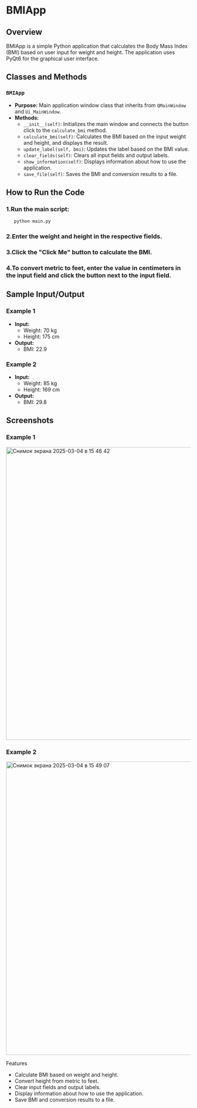 # BMIApp

## Overview
BMIApp is a simple Python application that calculates the Body Mass Index (BMI) based on user input for weight and height. The application uses PyQt6 for the graphical user interface.

## Classes and Methods

### `BMIApp`
- **Purpose:** Main application window class that inherits from `QMainWindow` and `Ui_MainWindow`.
- **Methods:**
  - `__init__(self)`: Initializes the main window and connects the button click to the `calculate_bmi` method.
  - `calculate_bmi(self)`: Calculates the BMI based on the input weight and height, and displays the result.
  - `update_label(self, bmi)`: Updates the label based on the BMI value.
  - `clear_fields(self)`: Clears all input fields and output labels.
  - `show_information(self)`: Displays information about how to use the application.
  - `save_file(self)`: Saves the BMI and conversion results to a file.
    
## How to Run the Code
### 1.Run the main script:
```sh
   python main.py
```
### 2.Enter the weight and height in the respective fields.
### 3.Click the "Click Me" button to calculate the BMI.
### 4.To convert metric to feet, enter the value in centimeters in the input field and click the button next to the input field.
## Sample Input/Output

### Example 1
- **Input:**
  - Weight: 70 kg
  - Height: 175 cm
- **Output:**
  - BMI: 22.9

### Example 2
- **Input:**
  - Weight: 85 kg
  - Height: 169 cm
- **Output:**
  - BMI: 29.8

## Screenshots

### Example 1
<img width="796" alt="Снимок экрана 2025-03-04 в 15 46 42" src="https://github.com/user-attachments/assets/e53f475e-a663-4321-8648-1317c4d9c14c" />


### Example 2
<img width="798" alt="Снимок экрана 2025-03-04 в 15 49 07" src="https://github.com/user-attachments/assets/0b7d6c83-c158-41d3-8957-63de3eb8b74c" />


Features
- Calculate BMI based on weight and height.
- Convert height from metric to feet.
- Clear input fields and output labels.
- Display information about how to use the application.
- Save BMI and conversion results to a file.

